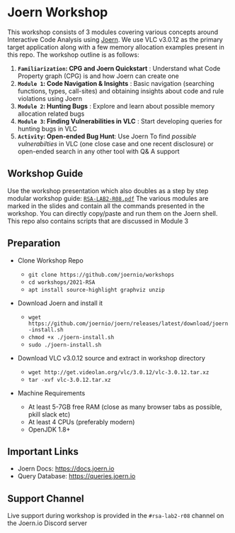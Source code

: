 # Joern Workshop

This workshop consists of 3 modules covering various concepts around Interactive Code Analysis using [Joern](http://joern.io). We use VLC v3.0.12 as the primary target application along with a few memory allocation examples present in this repo. The workshop outline is as follows:

1. **`Familiarization`: CPG and Joern Quickstart** : Understand what Code Property graph (CPG) is and how Joern can create one
2. **`Module 1`: Code Navigation & Insights** : Basic navigation (searching functions, types, call-sites) and obtaining insights about code and rule violations using Joern
2. **`Module 2`: Hunting Bugs** : Explore and learn about possible memory allocation related bugs
3. **`Module 3`: Finding Vulnerabilities in VLC** : Start developing queries for hunting bugs in VLC
4. **`Activity`: Open-ended Bug Hunt**: Use Joern To find _possible vulnerabilties_ in VLC (one close case and one recent disclosure) or open-ended search in any other tool with Q& A support


## Workshop Guide
Use the workshop presentation which also doubles as a step by step modular workshop guide: [`RSA-LAB2-R08.pdf`](RSA-LAB2-R08.pdf) The various modules are marked in the slides and contain all the commands presented in the workshop. You can directly copy/paste and run them on the Joern shell. This repo also contains scripts that are discussed in Module 3

## Preparation

* Clone Workshop Repo
  * `git clone https://github.com/joernio/workshops`
  * `cd workshops/2021-RSA` 
  * `apt install source-highlight graphviz unzip`

* Download  Joern and install it
  * `wget https://github.com/joernio/joern/releases/latest/download/joern-install.sh`
  * `chmod +x ./joern-install.sh`
  * `sudo ./joern-install.sh`

* Download VLC v3.0.12 source and extract in workshop directory
  * `wget http://get.videolan.org/vlc/3.0.12/vlc-3.0.12.tar.xz`
  * `tar -xvf vlc-3.0.12.tar.xz`

* Machine Requirements
  * At least 5-7GB free RAM (close as many browser tabs as possible, pkill slack etc)
  * At least 4 CPUs (preferably modern)
  * OpenJDK 1.8+

## Important Links

* Joern Docs: https://docs.joern.io
* Query Database: https://queries.joern.io

## Support Channel
Live support during workshop is provided in the `#rsa-lab2-r08` channel on the Joern.io Discord server 